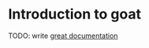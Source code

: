 # Introduction to goat

TODO: write [great documentation](http://jacobian.org/writing/what-to-write/)
